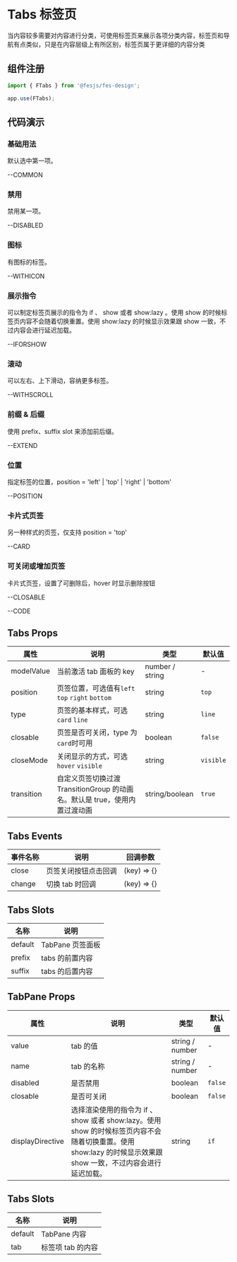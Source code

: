 # Tabs 标签页

当内容较多需要对内容进行分类，可使用标签页来展示各项分类内容，标签页和导航有点类似，只是在内容层级上有所区别，标签页属于更详细的内容分类

## 组件注册

```js
import { FTabs } from '@fesjs/fes-design';

app.use(FTabs);
```

## 代码演示

### 基础用法

默认选中第一项。

--COMMON

### 禁用

禁用某一项。

--DISABLED

### 图标

有图标的标签。

--WITHICON

### 展示指令

可以制定标签页展示的指令为 if 、 show 或者 show:lazy 。使用 show 的时候标签页内容不会随着切换重置。使用 show:lazy 的时候显示效果跟 show 一致，不过内容会进行延迟加载。

--IFORSHOW

### 滚动

可以左右、上下滑动，容纳更多标签。

--WITHSCROLL

### 前缀 & 后缀

使用 prefix、suffix slot 来添加前后缀。

--EXTEND

### 位置

指定标签的位置，position = 'left' | 'top' | 'right' | 'bottom'

--POSITION

### 卡片式页签

另一种样式的页签，仅支持 position = 'top'

--CARD

### 可关闭或增加页签

卡片式页签，设置了可删除后，hover 时显示删除按钮

--CLOSABLE

--CODE

## Tabs Props

| 属性       | 说明                                                                       | 类型            | 默认值    |
| ---------- | -------------------------------------------------------------------------- | --------------- | --------- |
| modelValue | 当前激活 tab 面板的 key                                                    | number / string | -         |
| position   | 页签位置，可选值有`left` `top` `right` `bottom`                            | string          | `top`     |
| type       | 页签的基本样式，可选`card` `line`                                          | string          | `line`    |
| closable   | 页签是否可关闭，type 为`card`时可用                                        | boolean         | `false`   |
| closeMode  | 关闭显示的方式，可选`hover` `visible`                                      | string          | `visible` |
| transition | 自定义页签切换过渡 TransitionGroup 的动画名。默认是 true，使用内置过渡动画 | string/boolean  | `true`    |

## Tabs Events

| 事件名称 | 说明                 | 回调参数    |
| -------- | -------------------- | ----------- |
| close    | 页签关闭按钮点击回调 | (key) => {} |
| change   | 切换 tab 时回调      | (key) => {} |

## Tabs Slots

| 名称    | 说明             |
| ------- | ---------------- |
| default | TabPane 页签面板 |
| prefix  | tabs 的前置内容  |
| suffix  | tabs 的后置内容  |

## TabPane Props

| 属性             | 说明                                                                                                                                                            | 类型            | 默认值  |
| ---------------- | --------------------------------------------------------------------------------------------------------------------------------------------------------------- | --------------- | ------- |
| value            | tab 的值                                                                                                                                                        | string / number | -       |
| name             | tab 的名称                                                                                                                                                      | string / number | -       |
| disabled         | 是否禁用                                                                                                                                                        | boolean         | `false` |
| closable         | 是否可关闭                                                                                                                                                      | boolean         | `false` |
| displayDirective | 选择渲染使用的指令为 if 、 show 或者 show:lazy。使用 show 的时候标签页内容不会随着切换重置。使用 show:lazy 的时候显示效果跟 show 一致，不过内容会进行延迟加载。 | string          | `if`    |

## Tabs Slots

| 名称    | 说明              |
| ------- | ----------------- |
| default | TabPane 内容      |
| tab     | 标签项 tab 的内容 |
